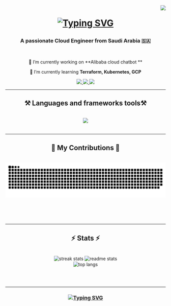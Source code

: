<img align="right" src="https://visitor-badge.laobi.icu/badge?page_id=AbdulrazaqAlabdulkareem.AbdulrazaqAlabdulkareem" />


<h1 align="center">
  
<a href="https://git.io/typing-svg"><img src="https://readme-typing-svg.demolab.com?font=Salsa&pause=1000&color=42DFD3&background=FFFEFE00&center=true&vCenter=true&random=false&width=435&lines=Hi+Welcome++To+my+GitHub+Page+👋;My+Name's+Abdulrazaq;I'm+Cloud+Engineer+" alt="Typing SVG" />
</a>
  </a>
</h1>

<h3 align="center">A passionate Cloud Engineer  from Saudi Arabia 🇸🇦 </h3>

<br/>

<div align="center">
 
 🔭 I’m currently working on **Alibaba cloud  chatbot **
 
 🌱 I’m currently learning **Terraform, Kubernetes, GCP**

 
 </div>
 
<div align="center"> 
  <a href="mailto:AbdulrazaqGithub@gmail.com">
    <img src="https://img.shields.io/badge/Gmail-333333?style=for-the-badge&logo=gmail&logoColor=red" />
  </a>
  <a href="https://www.linkedin.com/in/abdulrazaq-alabdulkareem/" target="_blank">
    <img src="https://img.shields.io/badge/LinkedIn-0077B5?style=for-the-badge&logo=linkedin&logoColor=white" target="_blank" />
  </a>
  <a href="https://abdulrazaqalabdulkareem.com" target="_blank">
     <img src="https://img.shields.io/badge/Portfolio-FF5722?style=for-the-badge&logo=todoist&logoColor=white" target="_blank" /> 
  </a>
</div>

 <hr/>
 
<h2 align="center">⚒️ Languages and frameworks  tools⚒️</h2>
<br/>
<div align="center">
    <img src="https://skillicons.dev/icons?i=gcp,docker,kubernetes,git,linux,html,css,tensorflow,python,c,mysql" />
</div>

 <br/>
<hr/>

<div align="center">
  <h2>🐍 My Contributions 🐍</h2>
  <br>
  <img alt="snake eating my contributions" src="https://raw.githubusercontent.com/AbdulrazaqAlabdulkareem/AbdulrazaqAlabdulkareem/output/github-contribution-grid-snake.svg" />
  
  <br/><br/><br/>
</div>

<hr/>

<h2 align="center">⚡ Stats ⚡</h2>
<br>
<div align=center>
  <img width=390 src="https://streak-stats.demolab.com/?user=AbdulrazaqAlabdulkareem&count_private=true&theme=react&border_radius=10" alt="streak stats"/>
  <img width=390 src="https://github-readme-stats.vercel.app/api?username=AbdulrazaqAlabdulkareem&count_private=true&show_icons=true&theme=react&rank_icon=github&border_radius=10" alt="readme stats" />
  <br/>
  <img width=325 align="center" src="https://github-readme-stats.vercel.app/api/top-langs/?username=AbdulrazaqAlabdulkareem&hide=HTML&langs_count=8&layout=compact&theme=react&border_radius=10&size_weight=0.5&count_weight=0.5&exclude_repo=github-readme-stats" alt="top langs" />
</div>

<br/><br/>
<hr/>

<h3 align="center">
  <a href="https://git.io/typing-svg"><img src="https://readme-typing-svg.demolab.com?font=Salsa&pause=1000&color=42DFD3&background=FFFEFE00&center=true&vCenter=true&random=false&width=435&lines=Thanks+for+visiting+✌️;Send+me+a+message++on+Linkedin+or+Gmail+;I'm+always+down+to+collab" alt="Typing SVG" /></a>
  </h3>

<br/>
